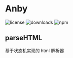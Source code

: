 # Anby
![license](https://img.shields.io/npm/l/miniprogram-unicode-segmenter)
![downloads](https://img.shields.io/npm/dt/miniprogram-unicode-segmenter)
![npm](https://img.shields.io/npm/v/miniprogram-unicode-segmenter)

## parseHTML

基于状态机实现的 html 解析器
